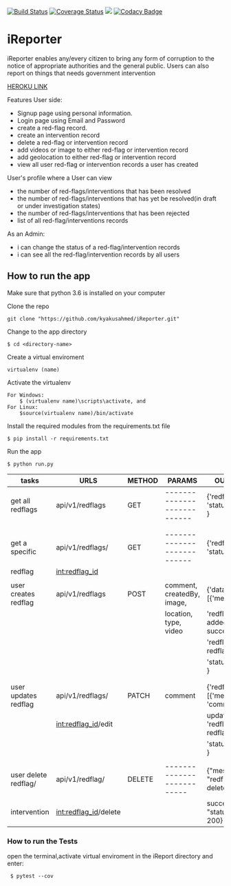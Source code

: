[![Build Status](https://travis-ci.org/kyakusahmed/iReporter.svg?branch=challenge-2%2Fapi)](https://travis-ci.org/kyakusahmed/iReporter)
[![Coverage Status](https://coveralls.io/repos/github/kyakusahmed/iReporter/badge.svg?branch=challenge-2%2Fapi)](https://coveralls.io/github/kyakusahmed/iReporter?branch=challenge-2%2Fapi)
<a href="https://codeclimate.com/github/kyakusahmed/iReporter/maintainability"><img src="https://api.codeclimate.com/v1/badges/0a8553265327c7269155/maintainability" /></a>
[![Codacy Badge](https://api.codacy.com/project/badge/Grade/3901928b21d44a07bef06b9f9b831909)](https://www.codacy.com/app/kyakusahmed/iReporter?utm_source=github.com&amp;utm_medium=referral&amp;utm_content=kyakusahmed/iReporter&amp;utm_campaign=Badge_Grade)

# iReporter
iReporter enables any/every citizen to bring any form of corruption to the notice of appropriate authorities and the general public. Users can also report on things that needs government intervention

[HEROKU LINK](https://irepo.herokuapp.com)


Features User side:

-   Signup page using personal information.
-   Login page using Email and Password
-   create a red-flag record.
-   create an intervention record
-   delete a red-flag or intervention record
-   add videos or image to either red-flag or intervention record
-   add geolocation to either red-flag or intervention record
-   view all user red-flag  or intervention records a user has created

User's profile where a User can view
-   the number of red-flags/interventions that has been resolved
-   the number of red-flags/interventions that has yet be resolved(in draft or under investigation states)
-   the number of red-flags/interventions that has been rejected
-   list of all red-flag/interventions records

As an Admin:

-  i can change the status of a red-flag/intervention records
-  i can see all the red-flag/intervention records by all users

## How to run the app

Make sure that python 3.6 is installed on your computer

Clone the repo
```
git clone "https://github.com/kyakusahmed/iReporter.git"
```
Change to the app directory
```
$ cd <directory-name>
```
Create a virtual enviroment
```
virtualenv (name)
```
Activate the virtualenv
```
For Windows:
	$ (virtualenv name)\scripts\activate, and  	
For Linux: 
 	$source(virtualenv name)/bin/activate
```
Install the required modules from the requirements.txt file 
```
$ pip install -r requirements.txt
```
Run the app
```
$ python run.py
```

| tasks               |    URLS                |  METHOD  |         PARAMS                   |   OUTPUT                          |
| ------------------- | -----------------------|----------|----------------------------------|-----------------------------------|
| get all redflags    |  api/v1/redflags       |  GET     |   ---------------------------    | {'redflag': [ ], 'status': 200 }  |
|                     |                        |          |                                  |                                   |
|                     |                        |          |                                  |                                   | 
| get a specific      |  api/v1/redflags/      |  GET     |   ---------------------------    | {'redflag': [ ], 'status': 200}   |
| redflag             |  <int:redflag_id>      |          |                                  |                                   |
|                     |                        |          |                                  |                                   |
| user creates redflag|  api/v1/redflags       |  POST    |   comment, createdBy, image,     | {'data': [{'message':             |
|                     |                        |          |   location, type, video          |   'redflag added successfully',   |
|	              |		               |	  |                                  |     'redflag_id': redflag_id }],  |
|                     |                        |          |                                  | 'status': 201 }                   |
|                     |                        |          |                                  |                                   |
|                     |                        |          |                                  |                                   |
|user updates redflag |   api/v1/redflags/     |  PATCH   |   comment                        |{'redflag': [{'message': 'comment  |
|                     | <int:redflag_id>/edit  |          |                                  | updated', 'redflag': redflag_id}],|
|                     |                        |          |                                  |            'status': 200 }        |
|                     |                        |          |                                  |                                   |
| user delete redflag/|    api/v1/redflag/     |  DELETE  |    --------------------------    | {"message": "redflag deleted is   |
| intervention        |<int:redflag_id>/delete |          |                                  |       successful", "status": 200} |


### How to run the Tests

open the terminal,activate virtual enviroment in the iReport directory  and enter:
```
 $ pytest --cov
```




